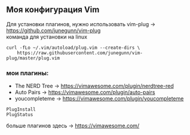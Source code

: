 ## Моя конфигурация Vim  
Для установки плагинов, нужно использовать vim-plug -> https://github.com/junegunn/vim-plug  
команда для установки на linux
```
curl -fLo ~/.vim/autoload/plug.vim --create-dirs \
    https://raw.githubusercontent.com/junegunn/vim-plug/master/plug.vim
```
### мои плагины:  
* The NERD Tree -> https://vimawesome.com/plugin/nerdtree-red  
* Auto Pairs -> https://vimawesome.com/plugin/auto-pairs  
* youcompleteme -> https://vimawesome.com/plugin/youcompleteme  

`PlugInstall`  
`PlugStatus`  

больше плагинов здесь -> https://vimawesome.com/
